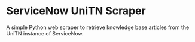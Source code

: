 # ServiceNow UniTN Scraper

A simple Python web scraper to retrieve knowledge base articles from the UniTN instance of ServiceNow.